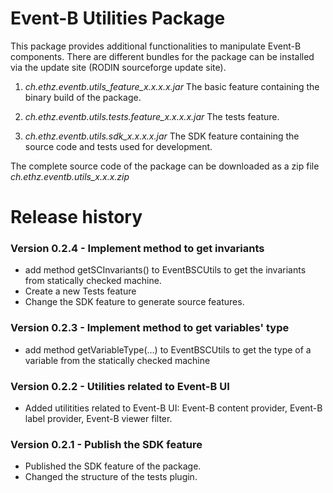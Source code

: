 Event-B Utilities Package
=========================
This package provides additional functionalities to manipulate Event-B
components. There are different bundles for the package can be
installed via the update site (RODIN sourceforge update site).

1. *ch.ethz.eventb.utils\_feature\_x.x.x.x.jar* The basic feature
   containing the binary build of the package.

2. *ch.ethz.eventb.utils.tests.feature\_x.x.x.x.jar* The tests feature.

3. *ch.ethz.eventb.utils.sdk\_x.x.x.x.jar* The SDK feature containing
   the source code and tests used for development.

The complete source code of the package can be downloaded as a zip
file *ch.ethz.eventb.utils\_x.x.x.zip*

Release history
=============

### Version 0.2.4 - Implement method to get invariants ###
- add method getSCInvariants() to EventBSCUtils to get the invariants
 from statically checked machine.
- Create a new Tests feature
- Change the SDK feature to generate source features.

### Version 0.2.3 - Implement method to get variables' type ###
- add method getVariableType(…) to EventBSCUtils to get the type of a
  variable from the statically checked machine

### Version 0.2.2 - Utilities related to Event-B UI ###
- Added utilitities related to Event-B UI: Event-B content provider,
  Event-B label provider, Event-B viewer filter.

### Version 0.2.1 - Publish the SDK feature ###
- Published the SDK feature of the package.
- Changed the structure of the tests plugin.
